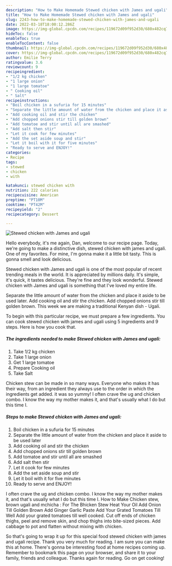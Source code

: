 ```yaml
---
description: "How to Make Homemade Stewed chicken with James and ugali"
title: "How to Make Homemade Stewed chicken with James and ugali"
slug: 2243-how-to-make-homemade-stewed-chicken-with-james-and-ugali
date: 2022-03-18T18:00:12.286Z
image: https://img-global.cpcdn.com/recipes/119672d09f952d30/680x482cq70/stewed-chicken-with-james-and-ugali-recipe-main-photo.jpg
hideToc: false
enableToc: true
enableTocContent: false
thumbnail: https://img-global.cpcdn.com/recipes/119672d09f952d30/680x482cq70/stewed-chicken-with-james-and-ugali-recipe-main-photo.jpg
cover: https://img-global.cpcdn.com/recipes/119672d09f952d30/680x482cq70/stewed-chicken-with-james-and-ugali-recipe-main-photo.jpg
author: Emilie Terry
ratingvalue: 3.6
reviewcount: 9
recipeingredient:
- "1/2 kg chicken"
- "1 large onion"
- "1 large tomatoe"
- " Cooking oil"
- " Salt"
recipeinstructions:
- "Boil chicken in a sufuria for 15 minutes"
- "Separate the little amount of water from the chicken and place it aside to be used later"
- "Add cooking oil and stir the chicken"
- "Add chopped onions stir till golden brown"
- "Add tomatoe and stir until all are smashed"
- "Add salt then stir"
- "Let it cook for few minutes"
- "Add the set aside soup and stir"
- "Let it boil with it for five minutes"
- "Ready to serve and ENJOY!"
categories:
- Recipe
tags:
- stewed
- chicken
- with

katakunci: stewed chicken with 
nutrition: 222 calories
recipecuisine: American
preptime: "PT10M"
cooktime: "PT42M"
recipeyield: "2"
recipecategory: Dessert

---
```



![Stewed chicken with James and ugali](https://img-global.cpcdn.com/recipes/119672d09f952d30/680x482cq70/stewed-chicken-with-james-and-ugali-recipe-main-photo.jpg)

Hello everybody, it's me again, Dan, welcome to our recipe page. Today, we're going to make a distinctive dish, stewed chicken with james and ugali. One of my favorites. For mine, I'm gonna make it a little bit tasty. This is gonna smell and look delicious.

Stewed chicken with James and ugali is one of the most popular of recent trending meals in the world. It is appreciated by millions daily. It's simple, it's quick, it tastes delicious. They're fine and they look wonderful. Stewed chicken with James and ugali is something that I've loved my entire life.

Separate the little amount of water from the chicken and place it aside to be used later. Add cooking oil and stir the chicken. Add chopped onions stir till golden brown. This week we are making a traditional Kenyan dish - Ugali.


To begin with this particular recipe, we must prepare a few ingredients. You can cook stewed chicken with james and ugali using 5 ingredients and 9 steps. Here is how you cook that.

<!--inarticleads1-->

##### The ingredients needed to make Stewed chicken with James and ugali:

1. Take 1/2 kg chicken
1. Take 1 large onion
1. Get 1 large tomatoe
1. Prepare  Cooking oil
1. Take  Salt


Chicken stew can be made in so many ways. Everyone who makes it has their way, from an ingredient they always use to the order in which the ingredients get added. it was so yummy! I often crave the ug and chicken combo. I know the way my mother makes it, and that&#39;s usually what I do but this time I. 

<!--inarticleads2-->

##### Steps to make Stewed chicken with James and ugali:

1. Boil chicken in a sufuria for 15 minutes
1. Separate the little amount of water from the chicken and place it aside to be used later
1. Add cooking oil and stir the chicken
1. Add chopped onions stir till golden brown
1. Add tomatoe and stir until all are smashed
1. Add salt then stir
1. Let it cook for few minutes
1. Add the set aside soup and stir
1. Let it boil with it for five minutes
1. Ready to serve and ENJOY!

I often crave the ug and chicken combo. I know the way my mother makes it, and that&#39;s usually what I do but this time I. How to Make Chicken stew, brown ugali and mchicha : For The Bhicken Stew Heat Your Oil Add Onion Till Golden Brown Add Ginger Garlic Paste Add Your Grated Tomatoes Till Well Add your grated tomatoes till well cooked. Cut off ends of chicken thighs, peel and remove skin, and chop thighs into bite-sized pieces. Add cabbage to pot and flatten without mixing with chicken. 

So that's going to wrap it up for this special food stewed chicken with james and ugali recipe. Thank you very much for reading. I am sure you can make this at home. There's gonna be interesting food at home recipes coming up. Remember to bookmark this page on your browser, and share it to your family, friends and colleague. Thanks again for reading. Go on get cooking!
